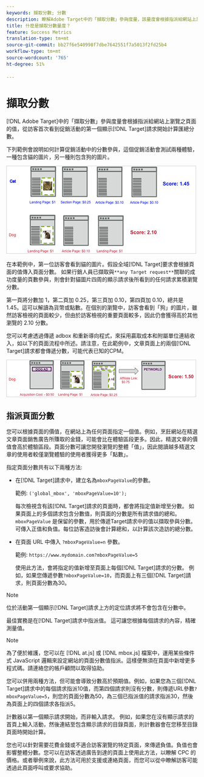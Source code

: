 ```yaml
---
keywords: 擷取分數; 分數
description: 瞭解Adobe Target中的「擷取分數」參與度量，該量度會根據指派給網站上瀏覽之頁面的值來計算匯總分數。
title: 什麼是擷取分數量度？
feature: Success Metrics
translation-type: tm+mt
source-git-commit: bb27f6e540998f7dbe7642551f7a5013f2fd25b4
workflow-type: tm+mt
source-wordcount: '765'
ht-degree: 51%

---
```



# 擷取分數

[!DNL Adobe Target]中的「擷取分數」參與度量會根據指派給網站上瀏覽之頁面的值，從訪客首次看到促銷活動的第一個顯示[!DNL Target]請求開始計算匯總分數。

下列範例會說明如何計算促銷活動中的分數參與，這個促銷活動會測試兩種體驗，一種包含貓的圖片，另一種則包含狗的圖片。

![](assets/example_score.png)

在本範例中，第一位訪客會看到貓的圖片。假設全域[!DNL Target]要求會根據頁面的值傳入頁面分數。 如果行銷人員已擷取與`**any Target request**`關聯的成功度量的頁數參與，則會針對貓圖片四周的顯示請求後所看到的任何請求累積瀏覽分數。

第一頁將分數加 1，第二頁加 0.25，第三頁加 0.10，第四頁加 0.10，總共是 1.45。這可以解讀為貨幣或點數。在個別的瀏覽中，訪客會看到「狗」的圖片，雖然訪客檢視的頁面較少，但由於訪客檢視的重要頁面較多，因此仍會獲得高於其他瀏覽的 2.10 分數。

您可以考慮透過傳遞 adbox 和重新導向程式，來採用贏取成本和附屬單位連結收入，如以下的頁面流程中所述。請注意，在此範例中，文章頁面上的兩個[!DNL Target]請求都會傳遞分數，可能代表已知的CPM。

![](assets/example_score2.png)

## 指派頁面分數

您可以根據頁面的價值，在網站上為任何頁面指定一個值。例如，烹飪網站在精選文章頁面銷售廣告所賺取的金錢，可能會比在體驗區段更多。因此，精選文章的價值會高於體驗區段。頁面分數可讓您開發瀏覽的整體「值」，因此閱讀越多精選文章的使用者較僅瀏覽體驗的使用者獲得更多「點數」。

指定頁面分數共有以下兩種方法:

* 在[!DNL Target]請求中，建立名為`mboxPageValue`的參數。

   範例: `('global_mbox', 'mboxPageValue=10');`

   每次檢視含有該[!DNL Target]請求的頁面時，都會將指定值新增至分數。 如果頁面上的多個請求包含分數值，則頁面的分數是所有請求值的總和。 `mboxPageValue` 是保留的參數，用於傳遞Target請求中的值以擷取參與分數。可傳入正值和負值。每位訪客造訪後會計算總和，以計算該次造訪的總分數。

* 在頁面 URL 中傳入 `?mboxPageValue=n` 參數。

   範例: `https://www.mydomain.com?mboxPageValue=5`

   使用此方法，會將指定的值新增至頁面上每個[!DNL Target]請求的分數。 例如，如果您傳遞參數`?mboxPageValue=10`，而頁面上有三個[!DNL Target]請求，則頁面分數為30。

>[!NOTE]
>
>位於活動第一個顯示[!DNL Target]請求上方的定位請求將不會包含在分數中。

最佳實務是在[!DNL Target]請求中指派值。 這可讓您根據每個請求的內容，精確測量值。

>[!NOTE]
>
>為了便於維護，您可以在 [!DNL at.js] 或 [!DNL mbox.js] 檔案中，運用某些條件式 JavaScript 邏輯來設定網站的頁面分數值指派。這樣便無須在頁面中新增更多程式碼。請連絡您的帳戶顧問以取得協助。

您可以併用兩種方法，但可能會導致分數高於預期值。例如，如果您為三個[!DNL Target]請求中的每個請求指派10值，而第四個請求則沒有分數，則傳遞URL參數`?mboxPageValue=5`，則您的頁面分數為50，為三個已指派值的請求指派30，然後為頁面上的四個請求各指派5。

計數器以第一個顯示請求開始，而非輸入請求。 例如，如果您在沒有顯示請求的首頁上輸入活動，然後連結至包含顯示請求的目錄頁面，則計數器會在您移至目錄頁面時開始計算。

您也可以針對需要花費金錢或不適合訪客瀏覽的特定頁面，來傳遞負值。負值也會影響整體分數。您可以在訪客透過廣告到達的頁面上使用此方法，以瞭解 CPC 的價格。或者舉例來說，此方法可用於支援或連絡頁面，而您可以從中瞭解訪客可能透過此頁面呼叫或要求協助。
